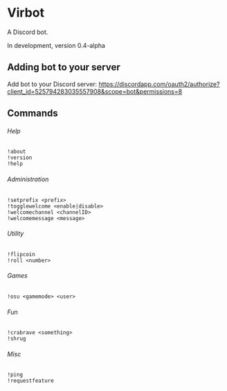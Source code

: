# Virbot
A Discord bot.

In development, version 0.4-alpha

## Adding bot to your server
Add bot to your Discord server: https://discordapp.com/oauth2/authorize?client_id=525794283035557908&scope=bot&permissions=8

## Commands

###### Help
```
!about
!version
!help
```

###### Administration
```
!setprefix <prefix>
!togglewelcome <enable|disable>
!welcomechannel <channelID>
!welcomemessage <message>
```

###### Utility
```
!flipcoin
!roll <number>
```

###### Games
```
!osu <gamemode> <user>
```

###### Fun
```
!crabrave <something>
!shrug
```

###### Misc
```
!ping
!requestfeature
```